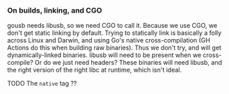 ### On builds, linking, and CGO

gousb needs libusb, so we need CGO to call it.
Because we use CGO, we don't get static linking by default.
Trying to statically link is basically a folly across Linux and Darwin, and using Go's native cross-compilation (GH Actions do this when building raw binaries).
Thus we don't try, and will get dynamically-linked binaries.
libusb will need to be present when we cross-compile? Or do we just need headers?
These binaries will need libusb, and the right version of the right libc at runtime, which isn't ideal.

TODO The `native` tag ??
